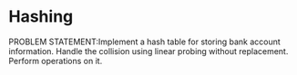 # Hashing
PROBLEM STATEMENT:Implement a hash table for storing bank account information. Handle the collision using  linear probing without replacement. Perform operations on it.  
